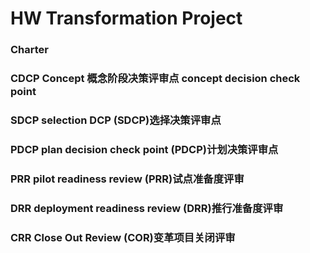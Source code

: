 # HW Transformation Project 
### Charter 
### CDCP Concept 概念阶段决策评审点 concept decision check point

### SDCP selection DCP (SDCP)选择决策评审点

### PDCP plan decision check point (PDCP)计划决策评审点

### PRR pilot readiness review (PRR)试点准备度评审

### DRR deployment readiness review (DRR)推行准备度评审

### CRR Close Out Review (COR)变革项目关闭评审

